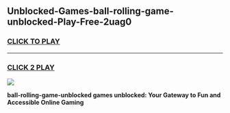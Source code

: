 
## Unblocked-Games-ball-rolling-game-unblocked-Play-Free-2uag0
<h3>
<a href="https://premium76.site?title=ball-rolling-game-unblocked&ref=20A">CLICK TO PLAY</a></h3>
<hr>

<h3>
<a href="https://premium76.site?title=ball-rolling-game-unblocked&ref=20A">CLICK 2 PLAY</a>
  
</h3>

<a href="https://premium76.site?title=ball-rolling-game-unblocked&ref=20A"><img src="https://clearcache.store/games.png"></a>


**ball-rolling-game-unblocked games unblocked: Your Gateway to Fun and Accessible Online Gaming**
